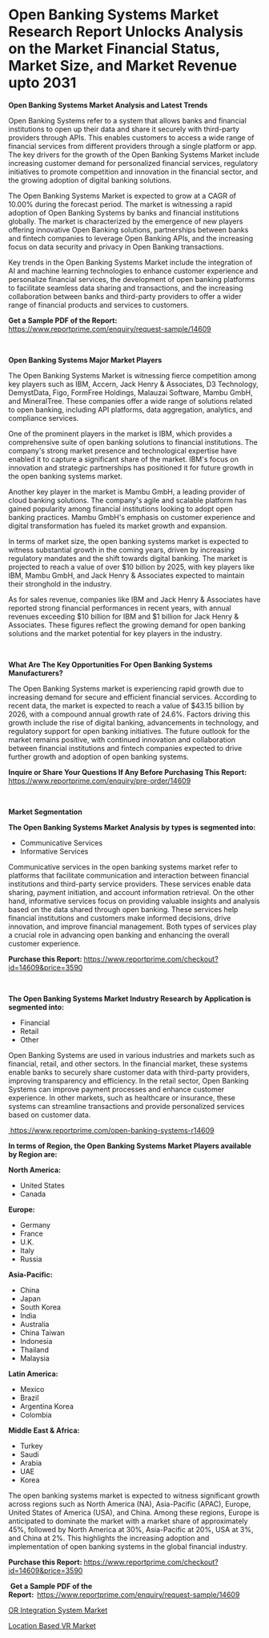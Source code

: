 <p><h1>Open Banking Systems Market Research Report Unlocks Analysis on the Market Financial Status, Market Size, and Market Revenue upto 2031</h1></p><p><strong>Open Banking Systems Market Analysis and Latest Trends</strong></p>
<p><p>Open Banking Systems refer to a system that allows banks and financial institutions to open up their data and share it securely with third-party providers through APIs. This enables customers to access a wide range of financial services from different providers through a single platform or app. The key drivers for the growth of the Open Banking Systems Market include increasing customer demand for personalized financial services, regulatory initiatives to promote competition and innovation in the financial sector, and the growing adoption of digital banking solutions.</p><p>The Open Banking Systems Market is expected to grow at a CAGR of 10.00% during the forecast period. The market is witnessing a rapid adoption of Open Banking Systems by banks and financial institutions globally. The market is characterized by the emergence of new players offering innovative Open Banking solutions, partnerships between banks and fintech companies to leverage Open Banking APIs, and the increasing focus on data security and privacy in Open Banking transactions.</p><p>Key trends in the Open Banking Systems Market include the integration of AI and machine learning technologies to enhance customer experience and personalize financial services, the development of open banking platforms to facilitate seamless data sharing and transactions, and the increasing collaboration between banks and third-party providers to offer a wider range of financial products and services to customers.</p></p>
<p><strong>Get a Sample PDF of the Report:&nbsp;</strong> <a href="https://www.reportprime.com/enquiry/request-sample/14609">https://www.reportprime.com/enquiry/request-sample/14609</a></p>
<p>&nbsp;</p>
<p><strong>Open Banking Systems Major Market Players</strong></p>
<p><p>The Open Banking Systems Market is witnessing fierce competition among key players such as IBM, Accern, Jack Henry & Associates, D3 Technology, DemystData, Figo, FormFree Holdings, Malauzai Software, Mambu GmbH, and MineralTree. These companies offer a wide range of solutions related to open banking, including API platforms, data aggregation, analytics, and compliance services.</p><p>One of the prominent players in the market is IBM, which provides a comprehensive suite of open banking solutions to financial institutions. The company's strong market presence and technological expertise have enabled it to capture a significant share of the market. IBM's focus on innovation and strategic partnerships has positioned it for future growth in the open banking systems market.</p><p>Another key player in the market is Mambu GmbH, a leading provider of cloud banking solutions. The company's agile and scalable platform has gained popularity among financial institutions looking to adopt open banking practices. Mambu GmbH's emphasis on customer experience and digital transformation has fueled its market growth and expansion.</p><p>In terms of market size, the open banking systems market is expected to witness substantial growth in the coming years, driven by increasing regulatory mandates and the shift towards digital banking. The market is projected to reach a value of over $10 billion by 2025, with key players like IBM, Mambu GmbH, and Jack Henry & Associates expected to maintain their stronghold in the industry.</p><p>As for sales revenue, companies like IBM and Jack Henry & Associates have reported strong financial performances in recent years, with annual revenues exceeding $10 billion for IBM and $1 billion for Jack Henry & Associates. These figures reflect the growing demand for open banking solutions and the market potential for key players in the industry.</p></p>
<p>&nbsp;</p>
<p><strong>What Are The Key Opportunities For Open Banking Systems Manufacturers?</strong></p>
<p><p>The Open Banking Systems market is experiencing rapid growth due to increasing demand for secure and efficient financial services. According to recent data, the market is expected to reach a value of $43.15 billion by 2026, with a compound annual growth rate of 24.6%. Factors driving this growth include the rise of digital banking, advancements in technology, and regulatory support for open banking initiatives. The future outlook for the market remains positive, with continued innovation and collaboration between financial institutions and fintech companies expected to drive further growth and adoption of open banking systems.</p></p>
<p><strong>Inquire or Share Your Questions If Any Before Purchasing This Report:</strong> <a href="https://www.reportprime.com/enquiry/pre-order/14609">https://www.reportprime.com/enquiry/pre-order/14609</a></p>
<p>&nbsp;</p>
<p><strong>Market Segmentation</strong></p>
<p><strong>The Open Banking Systems Market Analysis by types is segmented into:</strong></p>
<p><ul><li>Communicative Services</li><li>Informative Services</li></ul></p>
<p><p>Communicative services in the open banking systems market refer to platforms that facilitate communication and interaction between financial institutions and third-party service providers. These services enable data sharing, payment initiation, and account information retrieval. On the other hand, informative services focus on providing valuable insights and analysis based on the data shared through open banking. These services help financial institutions and customers make informed decisions, drive innovation, and improve financial management. Both types of services play a crucial role in advancing open banking and enhancing the overall customer experience.</p></p>
<p><strong>Purchase this Report:&nbsp;</strong><a href="https://www.reportprime.com/checkout?id=14609&price=3590">https://www.reportprime.com/checkout?id=14609&price=3590</a></p>
<p>&nbsp;</p>
<p><strong>The Open Banking Systems Market Industry Research by Application is segmented into:</strong></p>
<p><ul><li>Financial</li><li>Retail</li><li>Other</li></ul></p>
<p><p>Open Banking Systems are used in various industries and markets such as financial, retail, and other sectors. In the financial market, these systems enable banks to securely share customer data with third-party providers, improving transparency and efficiency. In the retail sector, Open Banking Systems can improve payment processes and enhance customer experience. In other markets, such as healthcare or insurance, these systems can streamline transactions and provide personalized services based on customer data.</p></p>
<p><a href="https://www.reportprime.com/open-banking-systems-r14609">&nbsp;https://www.reportprime.com/open-banking-systems-r14609</a></p>
<p><strong>In terms of Region, the Open Banking Systems Market Players available by Region are:</strong></p>
<p>
    <p> <strong> North America: </strong>
        <ul>
            <li>United States</li>
            <li>Canada</li>
        </ul>
        </p> 
    <p> <strong> Europe: </strong>
        <ul>
            <li>Germany</li>
            <li>France</li>
            <li>U.K.</li>
            <li>Italy</li>
            <li>Russia</li>
        </ul>
        </p> 
    <p> <strong> Asia-Pacific: </strong>
        <ul>
            <li>China</li>
            <li>Japan</li>
            <li>South Korea</li>
            <li>India</li>
            <li>Australia</li>
            <li>China Taiwan</li>
            <li>Indonesia</li>
            <li>Thailand</li>
            <li>Malaysia</li>
        </ul>
        </p> 
    <p> <strong> Latin America: </strong>
        <ul>
            <li>Mexico</li>
            <li>Brazil</li>
            <li>Argentina Korea</li>
            <li>Colombia</li>
        </ul>
        </p> 
    <p> <strong> Middle East & Africa: </strong>
        <ul>
            <li>Turkey</li>
            <li>Saudi</li>
            <li>Arabia</li>
            <li>UAE</li>
            <li>Korea</li>
        </ul>
    </p>
    </p>
<p><p>The open banking systems market is expected to witness significant growth across regions such as North America (NA), Asia-Pacific (APAC), Europe, United States of America (USA), and China. Among these regions, Europe is anticipated to dominate the market with a market share of approximately 45%, followed by North America at 30%, Asia-Pacific at 20%, USA at 3%, and China at 2%. This highlights the increasing adoption and implementation of open banking systems in the global financial industry.</p></p>
<p><strong>Purchase this Report: </strong><a href="https://www.reportprime.com/checkout?id=14609&price=3590">https://www.reportprime.com/checkout?id=14609&price=3590</a></p>
<p>&nbsp;<strong>Get a Sample PDF of the Report:&nbsp;&nbsp;</strong><a href="https://www.reportprime.com/enquiry/request-sample/14609">https://www.reportprime.com/enquiry/request-sample/14609</a></p>
<p><strong></strong></p>
<p><p><a href="https://github.com/jerrycopelandthomaswsqd8q/Market-Research-Report-List-2/blob/main/or-integration-system-market.md">OR Integration System Market</a></p><p><a href="https://github.com/brenzgnarento/Market-Research-Report-List-2/blob/main/location-based-vr-market.md">Location Based VR Market</a></p></p>